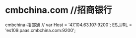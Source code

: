 # cmbchina.com //招商银行
cmbchina-招邮通
// var Host = '47.104.63.107:9200';
ES_URL = 'es109.paas.cmbchina.com:9200';
